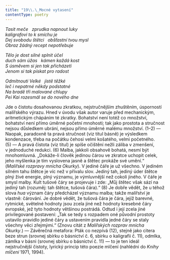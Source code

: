 ```yaml
---
title: "19\\.\_Mocné vytasení"
contentType: poetry
---
```


<section>

_Tasit meče   zprudka napnout luky  
kaligrafovi to k smíchu je  
Dej svobodu štětci   obšťastní tvou mysl  
Obraz žádný recept nepotřebuje_

</section>

<section>

_Tělo je dost silné splnit účel  
duch sám úžas   kámen každá kost  
S úsměvem si jen tak přicházeti  
Jenom si tak pískat pro radost_

</section>

<section>

_Odmítnouti Velké   jistě těžké  
leč i nepatrné někdy podstatné  
Na bradě tři malované chlupy  
Pei Kai rozesmál se do nového dne_

</section>


<section>

Jde o čistotu dosahovanou zkratkou, nejstruč­nějším zhuštěním, úsporností malířského výrazu. Hned v úvodu však autor varuje před mechanickým, aritmetickým chápáním té zkratky. Bohatství není totéž co množství, bohatství není přímo úměrné početní mnohosti; tak jako prostota a stručnost nejsou důsledkem ubrání, nejsou přímo úměrné malému množství. (1–2) — Naopak, paradoxně ta pravá stručnost (viz titul básně) je výsledkem kondenzace, třeba na počátku čehosi velmi košatého, velmi početného. (5) — A pravá čistota (viz titul) je spíše očištění nežli záliba v zmenšení, v jednoduché redukci. (6) Malba, jakkoli obsahově bohatá, nesmí být mnohomluvná. „Dokáže-li člověk jedinou čárou ve zkratce uchopit celek, jeho myšlenka je tím vyslovena jasně a štětec prokáže své umění.“ (_Malířské_ _rozpravy_ _mnicha_ _Okurky_). V jediné čáře je už všechno. V jediném silném tahu štětce je víc než v přívalu slov. Jediný tah, jediný úder štětce plný živé energie, plný významu, je výmluvnější než cokoli jiného. V čáře je smysl malby. Kult tušové čáry se projevuje i zde: „Můj štětec však sází na jediný tah (rozuměj: tah štětce, tušová čára).“ (8) Je dobře vědět, že u téhož slova _hua_ význam čáry předcházel významu malba; takže malířství je vlastně: čárování. Je dobré vědět, že tušová čára je čára, jejíž barevné, rytmické, světelné hodnoty jsou zcela jiné než hodnoty kresebné čáry evropské, jež tyto hodnoty většinou postrádá. Odtud i její zcela jiné privilegované postavení: „Tak se tedy s rozpadem oné původní prostoty ustavilo pravidlo jediné čáry a ustavením pravidla jedné čáry se staly všechny věci zřejmými.“ (Znovu citát z _Malířských_ _rozprav_ _mnicha_ _Okurky_.) — Závěrečná metafora: Pták co nezpívá (12), stejně jako citera beze strun (srovnej sbírku o básnictví č. 6, sbírku o kaligrafii č. 11), odmlka, zámlka v básni (srovnej sbírku o básnictví č. 11) — to je ten ideál nejstručnější čistoty, lyrický princip této poezie mlčení (nahlédni do _Knihy_ _mlčení_ 1971, 1994).

</section>
